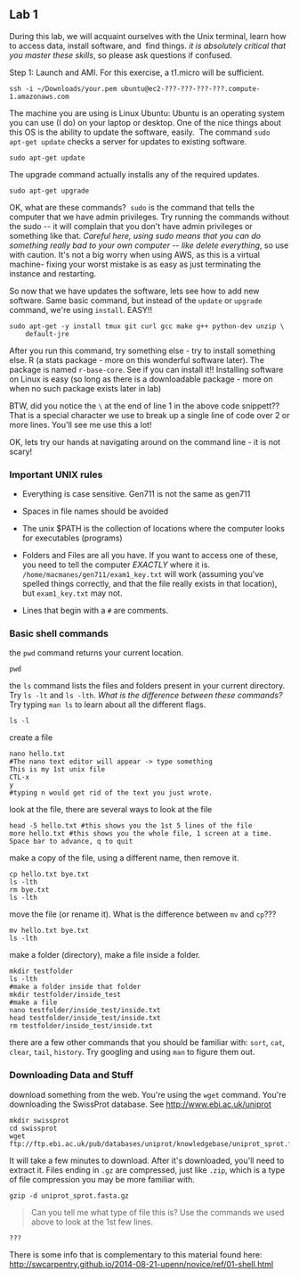 ## Lab 1


During this lab, we will acquaint ourselves with the Unix terminal, learn how to access data, install software, and  find things. *it is absolutely critical that you master these skills*, so please ask questions if confused.

Step 1: Launch and AMI. For this exercise, a t1.micro will be sufficient.


	ssh -i ~/Downloads/your.pem ubuntu@ec2-???-???-???-???.compute-1.amazonaws.com



The machine you are using is Linux Ubuntu: Ubuntu is an operating system you can use (I do) on your laptop or desktop. One of the nice things about this OS is the ability to update the software, easily.  The command `sudo apt-get update` checks a server for updates to existing software.


	sudo apt-get update


The upgrade command actually installs any of the required updates.

	sudo apt-get upgrade

OK, what are these commands?  `sudo` is the command that tells the computer that we have admin privileges. Try running the commands without the sudo -- it will complain that you don't have admin privileges or something like that. *Careful here, using sudo means that you can do something really bad to your own computer -- like delete everything*, so use with caution. It's not a big worry when using AWS, as this is a virtual machine- fixing your worst mistake is as easy as just terminating the instance and restarting.



So now that we have updates the software, lets see how to add new software. Same basic command, but instead of the `update` or `upgrade` command, we're using `install`. EASY!!


	sudo apt-get -y install tmux git curl gcc make g++ python-dev unzip \
        default-jre



After you run this command, try something else - try to install something else. R (a stats package - more on this wonderful software later). The package is named `r-base-core`. See if you can install it!! Installing software on Linux is easy (so long as there is a downloadable package - more on when no such package exists later in lab)



BTW, did you notice the `\` at the end of line 1 in the above code snippett?? That is a special character we use to break up a single line of code over 2 or more lines. You'll see me use this a lot!



OK, lets try our hands at navigating around on the command line - it is not scary!

### Important UNIX rules


* Everything is case sensitive. Gen711 is not the same as gen711
* Spaces in file names should be avoided
* The unix $PATH is the collection of locations where the computer looks for executables (programs)
* Folders and Files are all you have. If you want to access one of these, you need to tell the computer *EXACTLY* where it is. `/home/macmanes/gen711/exam1_key.txt` will work (assuming you've spelled things correctly, and that the file really exists in that location), but `exam1_key.txt` may not.

* Lines that begin with a `#` are comments.

### Basic shell commands


the `pwd` command returns your current location.

	pwd



the `ls` command lists the files and folders present in your current directory.  Try `ls -lt` and `ls -lth`. *What is the difference between these commands?* Try typing `man ls` to learn about all the different flags.

	ls -l



create a file

    nano hello.txt
    #The nano text editor will appear -> type something
    This is my 1st unix file
    CTL-x
    y
    #typing n would get rid of the text you just wrote.


look at the file, there are several ways to look at the file

	head -5 hello.txt #this shows you the 1st 5 lines of the file
	more hello.txt #this shows you the whole file, 1 screen at a time. Space bar to advance, q to quit



make a copy of the file, using a different name, then remove it.

	cp hello.txt bye.txt
	ls -lth
	rm bye.txt
	ls -lth



move the file (or rename it). What is the difference between `mv` and `cp`???

	mv hello.txt bye.txt
	ls -lth



make a folder (directory), make a file inside a folder.

    mkdir testfolder
    ls -lth
    #make a folder inside that folder
    mkdir testfolder/inside_test
    #make a file
    nano testfolder/inside_test/inside.txt
    head testfolder/inside_test/inside.txt
    rm testfolder/inside_test/inside.txt

there are a few other commands that you should be familiar with: `sort`, `cat`, `clear`, `tail`, `history`. Try googling and using `man` to figure them out.

### Downloading Data and Stuff

download something from the web. You're using the `wget` command. You're downloading the SwissProt database. See http://www.ebi.ac.uk/uniprot

    mkdir swissprot
    cd swissprot
    wget ftp://ftp.ebi.ac.uk/pub/databases/uniprot/knowledgebase/uniprot_sprot.fasta.gz



It will take a few minutes to download. After it's downloaded, you'll need to extract it. Files ending in `.gz` are compressed, just like `.zip`, which is a type of file compression you may be more familiar with.

	gzip -d uniprot_sprot.fasta.gz



>Can you tell me what type of file this is? Use the commands we used above to look at the 1st few lines.

	???

There is some info that is complementary to this material found here: <a href="http://swcarpentry.github.io/2014-08-21-upenn/novice/ref/01-shell.html">http://swcarpentry.github.io/2014-08-21-upenn/novice/ref/01-shell.html</a>

